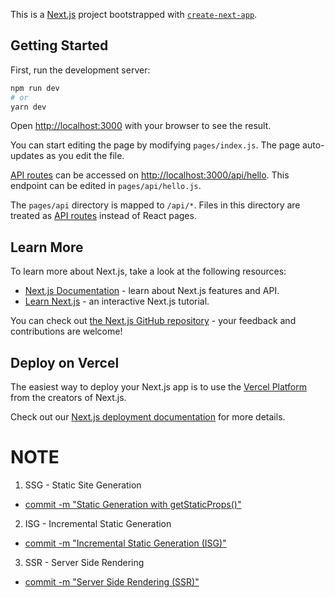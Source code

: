 This is a [Next.js](https://nextjs.org/) project bootstrapped with [`create-next-app`](https://github.com/vercel/next.js/tree/canary/packages/create-next-app).

## Getting Started

First, run the development server:

```bash
npm run dev
# or
yarn dev
```

Open [http://localhost:3000](http://localhost:3000) with your browser to see the result.

You can start editing the page by modifying `pages/index.js`. The page auto-updates as you edit the file.

[API routes](https://nextjs.org/docs/api-routes/introduction) can be accessed on [http://localhost:3000/api/hello](http://localhost:3000/api/hello). This endpoint can be edited in `pages/api/hello.js`.

The `pages/api` directory is mapped to `/api/*`. Files in this directory are treated as [API routes](https://nextjs.org/docs/api-routes/introduction) instead of React pages.

## Learn More

To learn more about Next.js, take a look at the following resources:

- [Next.js Documentation](https://nextjs.org/docs) - learn about Next.js features and API.
- [Learn Next.js](https://nextjs.org/learn) - an interactive Next.js tutorial.

You can check out [the Next.js GitHub repository](https://github.com/vercel/next.js/) - your feedback and contributions are welcome!

## Deploy on Vercel

The easiest way to deploy your Next.js app is to use the [Vercel Platform](https://vercel.com/new?utm_medium=default-template&filter=next.js&utm_source=create-next-app&utm_campaign=create-next-app-readme) from the creators of Next.js.

Check out our [Next.js deployment documentation](https://nextjs.org/docs/deployment) for more details.


# NOTE
1. SSG - Static Site Generation
  - [commit -m "Static Generation with getStaticProps()"](https://github.com/chefboyronron/learning-nextjs/commit/144a3dce37b9ff9c47a5524b1dd453448df518d7)
2. ISG - Incremental Static Generation
  - [commit -m "Incremental Static Generation (ISG)"](https://github.com/chefboyronron/learning-nextjs/commit/c727f21a7fcd73130a02967abed3a5817cf9c8ca)
3. SSR - Server Side Rendering
  - [commit -m "Server Side Rendering (SSR)"](https://github.com/chefboyronron/learning-nextjs/commit/cd79d02b267c33c88df04786ba0f1d80f2fbcd7c)
